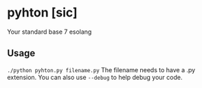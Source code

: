 # pyhton [sic]
Your standard base 7 esolang

## Usage
`./python pyhton.py filename.py`
The filename needs to have a .py extension.  You can also use `--debug` to help debug your code.
